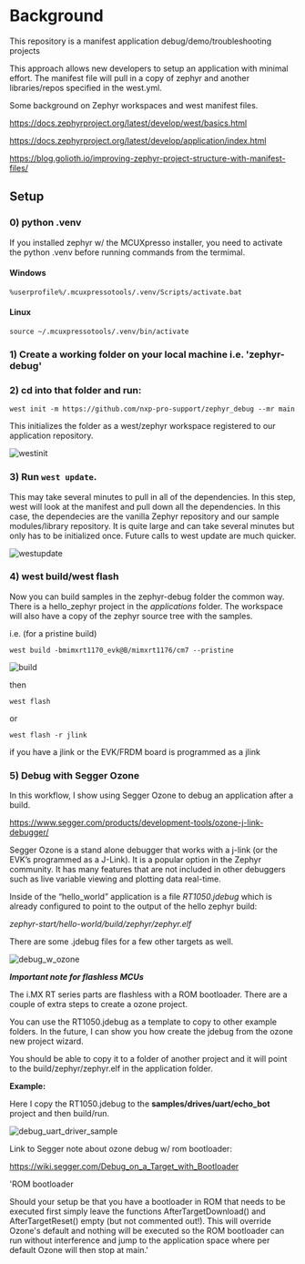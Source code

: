 # Background

This repository is a manifest application debug/demo/troubleshooting projects

This approach allows new developers to setup an application with minimal effort.  The manifest file will pull in a copy of zephyr and another libraries/repos specified in the west.yml.

Some background on Zephyr workspaces and west manifest files.

https://docs.zephyrproject.org/latest/develop/west/basics.html

https://docs.zephyrproject.org/latest/develop/application/index.html

https://blog.golioth.io/improving-zephyr-project-structure-with-manifest-files/


## Setup

### 0)  python .venv

If you installed zephyr w/ the MCUXpresso installer, you need to activate the python .venv before running commands from the termimal.


#### Windows		  

`%userprofile%/.mcuxpressotools/.venv/Scripts/activate.bat`

#### Linux

`source ~/.mcuxpressotools/.venv/bin/activate`

### 1) Create a working folder on your local machine i.e. 'zephyr-debug'

### 2) cd into that folder and run:


```
west init -m https://github.com/nxp-pro-support/zephyr_debug --mr main
```

This initializes the folder as a west/zephyr workspace registered to our application repository.

![westinit](https://github.com/user-attachments/assets/e8ef3847-9884-4891-b699-e43253df9339)

### 3)  Run `west update`.   

This may take several minutes to pull in all of the dependencies. In this step,  west will look at the manifest and pull down all the dependencies.   In this case, the dependecies are the vanilla Zephyr repository and our sample modules/library repository. It is quite large and can take several minutes but only has to be initialized once.  Future calls to west update are much quicker.


![westupdate](https://github.com/user-attachments/assets/c9331b24-3dce-4138-9d28-41ca8a2436b9)


### 4)  west build/west flash

Now you can build samples in the zephyr-debug folder the common way.  There is a hello_zephyr project in the *applications* folder.  The workspace will also have a copy of the zephyr source tree with the samples.

i.e.  (for a pristine build)

`west build -bmimxrt1170_evk@B/mimxrt1176/cm7 --pristine`

![build](https://github.com/user-attachments/assets/46f7fb14-193a-4344-8f67-51e600e58b2b)

then

`west flash`

or

`west flash -r jlink`

if you have a jlink or the EVK/FRDM board is programmed as a jlink


### 5)  Debug with Segger Ozone

In this workflow, I show using Segger Ozone to debug an application after a build.   

https://www.segger.com/products/development-tools/ozone-j-link-debugger/

Segger Ozone is a stand alone debugger that works with a j-link (or the EVK’s programmed as a J-Link).   It is a popular option in the Zephyr community.   It has many features that are not included in other debuggers such as live variable viewing and plotting data real-time.

Inside of the “hello_world” application is a file *RT1050.jdebug* which is already configured to point to the output of the hello zephyr build:

*zephyr-start/hello-world/build/zephyr/zephyr.elf*

There are some .jdebug files for a few other targets as well.

![debug_w_ozone](https://github.com/nxp-pro-support/zephyr-start/assets/152433281/a989f9bd-2523-4e7b-8b55-adedeb7094d7)

***Important note for flashless MCUs***

The i.MX RT series parts are flashless with a ROM bootloader.   There are a couple of extra steps to create a ozone project. 

You can use the RT1050.jdebug as a template to copy to other example folders. In the future, I can show you how create the jdebug from the ozone new project wizard.

You should be able to copy it to a folder of another project and it will point to the build/zephyr/zephyr.elf in the application folder.

**Example:**

Here I copy the RT1050.jdebug to the **samples/drives/uart/echo_bot** project and then build/run.

![debug_uart_driver_sample](https://github.com/nxp-pro-support/zephyr-start/assets/152433281/0e4389b4-df8a-4205-a49e-6a86e8a922b4)

Link to Segger note about ozone debug w/ rom bootloader:

https://wiki.segger.com/Debug_on_a_Target_with_Bootloader

'ROM bootloader

Should your setup be that you have a bootloader in ROM that needs to be executed first simply leave the functions AfterTargetDownload() and AfterTargetReset() empty (but not commented out!). This will override Ozone's default and nothing will be executed so the ROM bootloader can run without interference and jump to the application space where per default Ozone will then stop at main.'



